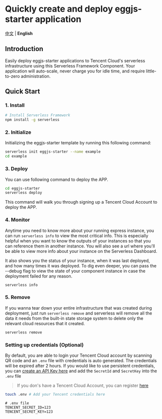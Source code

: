 # Quickly create and deploy eggjs-starter application

[中文](./README.md) | **English**

## Introduction

Easily deploy eggjs-starter applications to Tencent Cloud's serverless infrastructure using this Serverless Framework Component.
Your application will auto-scale, never charge you for idle time, and require little-to-zero administration.

## Quick Start

### 1. Install

```bash
# Install Serverless Framework
npm install -g serverless
```

### 2. Initialize

Initializing the eggjs-starter template by running this following command:

```bash
serverless init eggjs-starter --name example
cd example
```

### 3. Deploy

You can use following command to deploy the APP.

```bash
cd eggjs-starter
serverless deploy
```

This command will walk you through signing up a Tencent Cloud Account to deploy the APP.

### 4. Monitor

Anytime you need to know more about your running express instance, you can run `serverless info` to view the most critical info. 
This is especially helpful when you want to know the outputs of your instances so that you can reference them in another instance. 
You will also see a url where you'll be able to view more info about your instance on the Serverless Dashboard.

It also shows you the status of your instance, when it was last deployed, and how many times it was deployed. 
To dig even deeper, you can pass the --debug flag to view the state of your component instance in case the deployment failed for any reason.

```bash
serverless info
```

### 5. Remove

If you wanna tear down your entire infrastructure that was created during deployment, 
just run `serverless remove` and serverless will remove all the data it needs from the built-in state storage system to delete only the relevant cloud resources that it created.

```bash
serverless remove
```

### Setting up credentials (Optional)

By default, you are able to login your Tencent Cloud account by scanning QR code and an `.env` file with credentials is auto generated.
The credentials will be expired after 2 hours.
If you would like to use persistent credentials, 
you can [create an API Key here](https://console.cloud.tencent.com/cam/capi) and add the `SecretId` and `SecretKey` into the `.env` file

> If you don's have a Tencent Cloud Account, you can register [here](https://cloud.tencent.com/register)

```bash
touch .env # Add your Tencent credentials here
```


```
# .env file
TENCENT_SECRET_ID=123
TENCENT_SECRET_KEY=123
```
